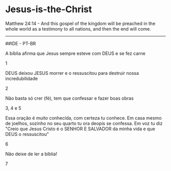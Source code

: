 # Jesus-is-the-Christ
Matthew 24:14 - And this gospel of the kingdom will be preached in the whole world as a testimony to all nations, and then the end will come.

---
##IDE - PT-BR

A bíblia afirma que Jesus sempre esteve com DEUS e se fez carne

1

DEUS deixou JESUS morrer e o ressuscitou para destruir nossa incredubilidade

2

Não basta só crer (fé), tem que confessar e fazer boas obras

3, 4 e 5

Essa oração é muito conhecida, com certeza tu conhece. Em casa mesmo de joelhos, sozinho no seu quarto tu ora deopis se confessa. Em voz tu diz "Creio que Jesus Cristo é o SENHOR E SALVADOR da minha vida e que DEUS o ressuscitou"

6

Não deixe de ler a bíblia!

7
